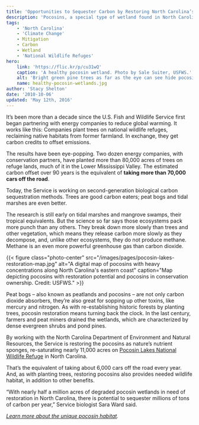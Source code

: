 ```yaml
---
title: 'Opportunities to Sequester Carbon by Restoring North Carolina’s Pocosins'
description: 'Pocosins, a special type of wetland found in North Carolina, help to capture carbon and mitigate the impacts of climate change.'
tags:
    - 'North Carolina'
    - 'Climate Change'
    - Mitigation
    - Carbon
    - Wetland
    - 'National Wildlife Refuges'
hero:
    link: 'https://flic.kr/p/cu31wQ'
    caption: 'A healthy pocosin wetland. Photo by Sale Suiter, USFWS.'
    alt: 'Bright green pine trees as far as the eye can see hide pocosin wetlands at their base'
    name: healthy-pocosin-wetlands.jpg
author: 'Stacy Shelton'
date: '2010-10-06'
updated: 'May 12th, 2016'
---
```


It’s been more than a decade since the U.S. Fish and Wildlife Service first began partnering with energy companies to reduce global warming. It works like this: Companies plant trees on national wildlife refuges, reclaiming native habitats from former farmland. In exchange, they get carbon credits to offset emissions.

The results have been eye-popping. Two dozen energy companies, with conservation partners, have planted more than 80,000 acres of trees on refuge lands, much of it in the Lower Mississippi Valley. The estimated carbon offset over 90 years is the equivalent of **taking more than 70,000 cars off the road**.

Today, the Service is working on second-generation biological carbon sequestration methods. Trees are good carbon eaters; peat bogs and tidal marshes are even better.

The research is still early on tidal marshes and mangrove swamps, their tropical equivalents. But the science so far says those ecosystems pack more punch than any others. They break down more slowly than trees and other vegetation, which means they release carbon more slowly as they decompose, and, unlike other ecosystems, they do not produce methane. Methane is an even more powerful greenhouse gas than carbon dioxide.

{{< figure class="photo-center" src="/images/pages/pocosin-lakes-restoration-map.jpg" alt="A digital map of pocosins with heavy concentrations along North Carolina's eastern coast" caption="Map depicting pocosins with restoration potential and pocosins in conservation ownership. Credit: USFWS." >}}

Peat bogs – also known as peatlands and pocosins – are not only carbon dioxide absorbers, they’re also great for sopping up other toxins, like mercury and nitrogen. As with re-establishing historic forests by planting trees, pocosin restoration means turning back the clock. In the last century, farmers and peat miners drained the wetlands, which are characterized by dense evergreen shrubs and pond pines.

By working with the North Carolina Department of Environment and Natural Resources, the Service is restoring the pocosins as nature’s nutrient sponges, re-saturating nearly 11,000 acres on [Pocosin Lakes National Wildlife Refuge](http://www.fws.gov/refuge/pocosin_lakes/) in North Carolina.

That’s the equivalent of taking about 6,000 cars off the road every year. And, as with planting trees, restoring pocosins also provides needed wildlife habitat, in addition to other benefits.

“With nearly half a million acres of degraded pocosin wetlands in need of restoration in North Carolina, there is potential to sequester millions of tons of carbon per year,” Service biologist Sara Ward said.

*[Learn more about the unique pocosin habitat](http://www.fws.gov/refuge/pocosin_lakes/).*
